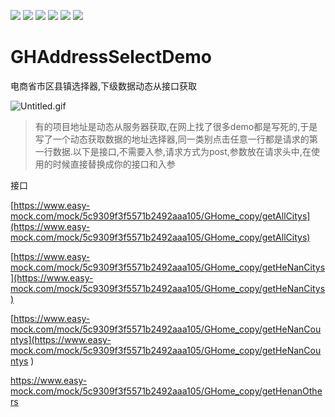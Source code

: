 ![](https://img.shields.io/badge/platform-iOS-red.svg) ![](https://img.shields.io/badge/language-Objective--C-orange.svg) 
![](https://img.shields.io/badge/license-MIT%20License-brightgreen.svg) 
![](https://img.shields.io/appveyor/ci/gruntjs/grunt.svg)
![](https://img.shields.io/vscode-marketplace/d/repo.svg)
![](https://img.shields.io/cocoapods/l/packageName.svg)


# GHAddressSelectDemo
电商省市区县镇选择器,下级数据动态从接口获取


![Untitled.gif](https://upload-images.jianshu.io/upload_images/1419035-b83d31880e0c8b46.gif?imageMogr2/auto-orient/strip)

>有的项目地址是动态从服务器获取,在网上找了很多demo都是写死的,于是写了一个动态获取数据的地址选择器,同一类别点击任意一行都是请求的第一行数据.以下是接口,不需要入参,请求方式为post,参数放在请求头中,在使用的时候直接替换成你的接口和入参


接口

[https://www.easy-mock.com/mock/5c9309f3f5571b2492aaa105/GHome_copy/getAllCitys](https://www.easy-mock.com/mock/5c9309f3f5571b2492aaa105/GHome_copy/getAllCitys)

[https://www.easy-mock.com/mock/5c9309f3f5571b2492aaa105/GHome_copy/getHeNanCitys](https://www.easy-mock.com/mock/5c9309f3f5571b2492aaa105/GHome_copy/getHeNanCitys)

[https://www.easy-mock.com/mock/5c9309f3f5571b2492aaa105/GHome_copy/getHeNanCountys](https://www.easy-mock.com/mock/5c9309f3f5571b2492aaa105/GHome_copy/getHeNanCountys
)

[https://www.easy-mock.com/mock/5c9309f3f5571b2492aaa105/GHome_copy/getHenanOthers
](https://www.easy-mock.com/mock/5c9309f3f5571b2492aaa105/GHome_copy/getHenanOthers)

